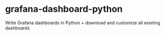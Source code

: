 # grafana-dashboard-python
Write Grafana dashboards in Python + download and customize all existing dashboards

